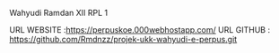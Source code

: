Wahyudi Ramdan XII RPL 1 

URL WEBSITE :https://perpuskoe.000webhostapp.com/
URL GITHUB 
: https://github.com/Rmdnzz/projek-ukk-wahyudi-e-perpus.git
